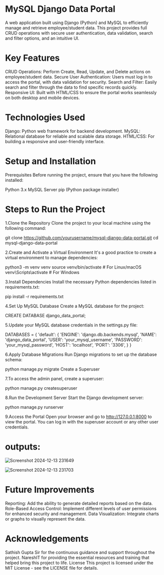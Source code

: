 # MySQL Django Data Portal
A web application built using Django (Python) and MySQL to efficiently manage and retrieve employee/student data. This project provides full CRUD operations with secure user authentication, data validation, search and filter options, and an intuitive UI.

# Key Features
CRUD Operations: Perform Create, Read, Update, and Delete actions on employee/student data.
Secure User Authentication: Users must log in to access the portal, with data validation for security.
Search and Filter: Easily search and filter through the data to find specific records quickly.
Responsive UI: Built with HTML/CSS to ensure the portal works seamlessly on both desktop and mobile devices.
# Technologies Used
Django: Python web framework for backend development.
MySQL: Relational database for reliable and scalable data storage.
HTML/CSS: For building a responsive and user-friendly interface.
# Setup and Installation
Prerequisites
Before running the project, ensure that you have the following installed:

Python 3.x
MySQL Server
pip (Python package installer)
# Steps to Run the Project
 1.Clone the Repository
Clone the project to your local machine using the following command:


git clone https://github.com/yourusername/mysql-django-data-portal.git
cd mysql-django-data-portal

 2.Create and Activate a Virtual Environment It's a good practice to create a virtual environment to manage dependencies:


python3 -m venv venv
source venv/bin/activate  # For Linux/macOS
venv\Scripts\activate     # For Windows

 3.Install Dependencies
Install the necessary Python dependencies listed in requirements.txt:


pip install -r requirements.txt

 4.Set Up MySQL Database Create a MySQL database for the project:


CREATE DATABASE django_data_portal;

 5.Update your MySQL database credentials in the settings.py file:


DATABASES = {
    'default': {
        'ENGINE': 'django.db.backends.mysql',
        'NAME': 'django_data_portal',
        'USER': 'your_mysql_username',
        'PASSWORD': 'your_mysql_password',
        'HOST': 'localhost',
        'PORT': '3306',
    }
}

 6.Apply Database Migrations Run Django migrations to set up the database schema:


python manage.py migrate
Create a Superuser

 7.To access the admin panel, create a superuser:


python manage.py createsuperuser

 8.Run the Development Server
Start the Django development server:

python manage.py runserver

 9.Access the Portal
Open your browser and go to http://127.0.0.1:8000 to view the portal. You can log in with the superuser account or any other user credentials.

# outputs:

![Screenshot 2024-12-13 231649](https://github.com/user-attachments/assets/11686032-fc28-4555-beff-722bdf69492a)


![Screenshot 2024-12-13 231703](https://github.com/user-attachments/assets/7e116903-ae83-493d-bf71-f3787481bb57)



# Future Improvements
Reporting: Add the ability to generate detailed reports based on the data.
Role-Based Access Control: Implement different levels of user permissions for enhanced security and management.
Data Visualization: Integrate charts or graphs to visually represent the data.
# Acknowledgements
Sathish Gupta Sir for the continuous guidance and support throughout the project.
NareshIT for providing the essential resources and training that helped bring this project to life.
License
This project is licensed under the MIT License - see the LICENSE file for details.

